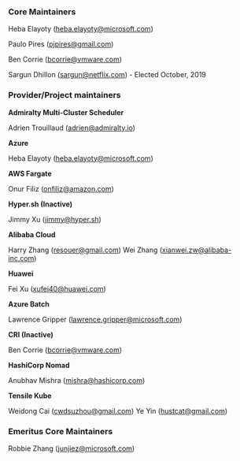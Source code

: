 ### Core Maintainers

Heba Elayoty (heba.elayoty@microsoft.com)

Paulo Pires (pjpires@gmail.com)

Ben Corrie (bcorrie@vmware.com)

Sargun Dhillon (sargun@netflix.com) - Elected October, 2019

### Provider/Project maintainers

**Admiralty Multi-Cluster Scheduler**

Adrien Trouillaud (adrien@admiralty.io)

**Azure**

Heba Elayoty (heba.elayoty@microsoft.com)

**AWS Fargate**

Onur Filiz (onfiliz@amazon.com)

**Hyper.sh (Inactive)**

Jimmy Xu (jimmy@hyper.sh)

**Alibaba Cloud**

Harry Zhang (resouer@gmail.com)
Wei Zhang   (xianwei.zw@alibaba-inc.com)

**Huawei**

Fei Xu (xufei40@huawei.com)

**Azure Batch**

Lawrence Gripper (lawrence.gripper@microsoft.com)

**CRI (Inactive)**

Ben Corrie (bcorrie@vmware.com)

**HashiCorp Nomad**

Anubhav Mishra (mishra@hashicorp.com)

**Tensile Kube**

Weidong Cai (cwdsuzhou@gmail.com)
Ye Yin (hustcat@gmail.com)

### Emeritus Core Maintainers 

Robbie Zhang (junjiez@microsoft.com)
